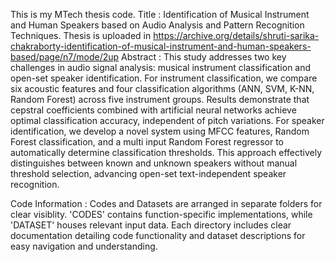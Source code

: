 This is my MTech thesis code.
Title  : Identification of Musical Instrument and Human Speakers based on Audio Analysis and Pattern Recognition Techniques. 
Thesis is uploaded in https://archive.org/details/shruti-sarika-chakraborty-identification-of-musical-instrument-and-human-speakers-based/page/n7/mode/2up
Abstract : This study addresses two key challenges in 
audio signal analysis: musical instrument classification 
and open-set speaker identification. For instrument 
classification, we compare six acoustic features and 
four classification algorithms (ANN, SVM, K-NN, 
Random Forest) across five instrument groups. Results 
demonstrate that cepstral coefficients combined with 
artificial neural networks achieve optimal classification 
accuracy, independent of pitch variations. For speaker 
identification, we develop a novel system using MFCC 
features, Random Forest classification, and a multi
input Random Forest regressor to automatically 
determine classification thresholds. This approach 
effectively distinguishes between known and unknown 
speakers without manual threshold selection, 
advancing open-set text-independent speaker 
recognition. 

Code Information :  Codes and Datasets are arranged in separate folders for clear visiblity.
'CODES' contains function-specific implementations, while 'DATASET' houses relevant input data. 
Each directory includes clear documentation detailing code functionality and dataset descriptions for easy navigation and understanding.
 
